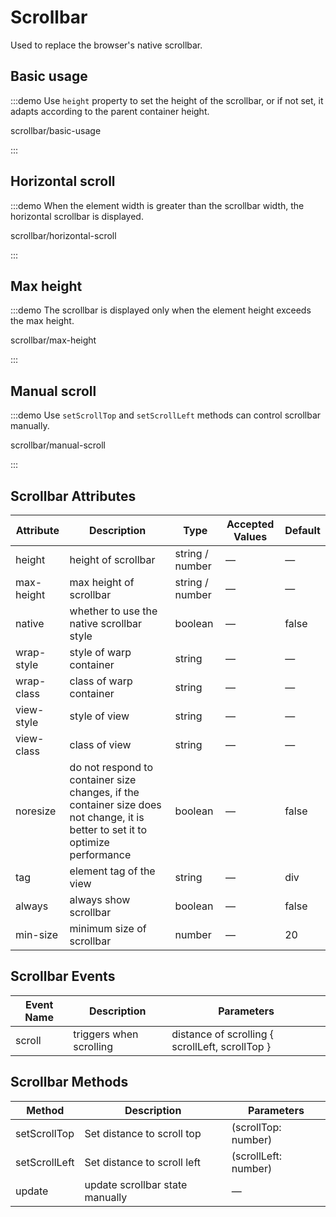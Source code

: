 # Scrollbar

Used to replace the browser's native scrollbar.

<style lang="scss">
.example-showcase {
  .el-scrollbar {
    .scrollbar-demo-item {
      display: flex;
      align-items: center;
      justify-content: center;
      height: 50px;
      margin: 10px;
      text-align: center;
      border-radius: 4px;
      background: var(--el-color-primary-light-9);
      color: var(--el-color-primary);
    }

    .flex-content {
      display: flex;

      .scrollbar-demo-item {
        flex-shrink: 0;
        display: flex;
        align-items: center;
        justify-content: center;
        width: 100px;
        height: 50px;
        margin: 10px;
        text-align: center;
        border-radius: 4px;
        background: var(--el-color-danger-lighter);
        color: var(--el-color-danger);
      }
    }
  }
  .el-button {
    margin-bottom: 20px;
  }
  .el-slider {
    margin-top: 20px;
  }
}
</style>

## Basic usage

:::demo Use `height` property to set the height of the scrollbar, or if not set, it adapts according to the parent container height.

scrollbar/basic-usage

:::

## Horizontal scroll

:::demo When the element width is greater than the scrollbar width, the horizontal scrollbar is displayed.

scrollbar/horizontal-scroll

:::

## Max height

:::demo The scrollbar is displayed only when the element height exceeds the max height.

scrollbar/max-height

:::

## Manual scroll

:::demo Use `setScrollTop` and `setScrollLeft` methods can control scrollbar manually.

scrollbar/manual-scroll

:::

## Scrollbar Attributes

| Attribute  | Description                                                                                                                     | Type            | Accepted Values | Default |
| ---------- | ------------------------------------------------------------------------------------------------------------------------------- | --------------- | --------------- | ------- |
| height     | height of scrollbar                                                                                                             | string / number | —               | —       |
| max-height | max height of scrollbar                                                                                                         | string / number | —               | —       |
| native     | whether to use the native scrollbar style                                                                                       | boolean         | —               | false   |
| wrap-style | style of warp container                                                                                                         | string          | —               | —       |
| wrap-class | class of warp container                                                                                                         | string          | —               | —       |
| view-style | style of view                                                                                                                   | string          | —               | —       |
| view-class | class of view                                                                                                                   | string          | —               | —       |
| noresize   | do not respond to container size changes, if the container size does not change, it is better to set it to optimize performance | boolean         | —               | false   |
| tag        | element tag of the view                                                                                                         | string          | —               | div     |
| always     | always show scrollbar                                                                                                           | boolean         | —               | false   |
| min-size   | minimum size of scrollbar                                                                                                       | number          | —               | 20      |

## Scrollbar Events

| Event Name | Description             | Parameters                                      |
| ---------- | ----------------------- | ----------------------------------------------- |
| scroll     | triggers when scrolling | distance of scrolling { scrollLeft, scrollTop } |

## Scrollbar Methods

| Method        | Description                     | Parameters           |
| ------------- | ------------------------------- | -------------------- |
| setScrollTop  | Set distance to scroll top      | (scrollTop: number)  |
| setScrollLeft | Set distance to scroll left     | (scrollLeft: number) |
| update        | update scrollbar state manually | —                    |

